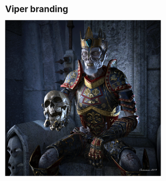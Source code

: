 # Viper branding

![INTRO Artwork bonus](https://github.com/viper-network/viper-branding/blob/master/the-undead-king-full_viper-extra.jpg?raw=true)
